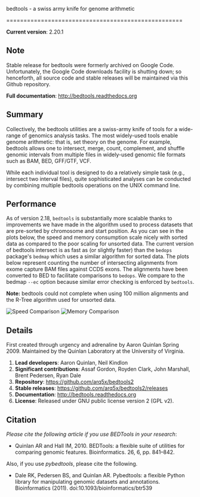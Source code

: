  bedtools - a swiss army knife for genome arithmetic         

===================================================

**Current version**: 2.20.1

Note
-------
Stable release for bedtools were formerly archived on Google Code. Unfortunately, the Google Code
downloads facility is shutting down; so henceforth, all source code and stable releases will be 
maintained via this Github repository.

**Full documentation**:  http://bedtools.readthedocs.org

Summary
-------
Collectively, the bedtools utilities are a swiss-army knife of tools for a wide-range of genomics analysis tasks. The most widely-used tools enable genome arithmetic: that is, set theory on the genome. For example, bedtools allows one to intersect, merge, count, complement, and shuffle genomic intervals from multiple files in widely-used genomic file formats such as BAM, BED, GFF/GTF, VCF.

While each individual tool is designed to do a relatively simple task (e.g., intersect two interval files), quite sophisticated analyses can be conducted by combining multiple bedtools operations on the UNIX command line.


Performance
-----------
As of version 2.18, ``bedtools`` is substantially more scalable thanks to improvements we have made in the algorithm used to process datasets that are pre-sorted
by chromosome and start position. As you can see in the plots below, the speed and memory consumption scale nicely
with sorted data as compared to the poor scaling for unsorted data. The current version of bedtools intersect is as fast as (or slightly faster) than the ``bedops`` package's ``bedmap`` which uses a similar algorithm for sorted data.  The plots below represent counting the number of intersecting alignments from exome capture BAM files against CCDS exons.
The alignments have been converted to BED to facilitate comparisons to ``bedops``. We compare to the bedmap ``--ec`` option because similar error checking is enforced by ``bedtools``.


**Note:** bedtools could not complete when using 100 million alignments and the R-Tree algorithm used for unsorted data.


![Speed Comparison](http://bedtools.readthedocs.org/en/latest/_images/speed-comparo.png)
![Memory Comparison](http://bedtools.readthedocs.org/en/latest/_images/memory-comparo.png)


Details
-------
First created through urgency and adrenaline by Aaron Quinlan Spring 2009. 
Maintained by the Quinlan Laboratory at the University of Virginia.

1. **Lead developers**:           Aaron Quinlan, Neil Kindlon
2. **Significant contributions**: Assaf Gordon, Royden Clark, John Marshall, Brent Pedersen, Ryan Dale
3. **Repository**:                https://github.com/arq5x/bedtools2
4. **Stable releases**:           https://github.com/arq5x/bedtools2/releases
5. **Documentation**:             http://bedtools.readthedocs.org
6. **License**:                   Released under GNU public license version 2 (GPL v2).


Citation
--------
*Please cite the following article if you use BEDTools in your research*:
  * Quinlan AR and Hall IM, 2010. BEDTools: a flexible suite of utilities for comparing genomic features. Bioinformatics. 26, 6, pp. 841–842. 

Also, if you use *pybedtools*, please cite the following.
  * Dale RK, Pedersen BS, and Quinlan AR. Pybedtools: a flexible Python library for manipulating genomic datasets and annotations. Bioinformatics (2011). doi:10.1093/bioinformatics/btr539

